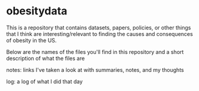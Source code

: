 # obesitydata
This is a repository that contains datasets, papers, policies, or other things that I think are interesting/relevant to finding the causes and consequences of obesity in the US.

Below are the names of the files you'll find in this repository and a short description of what the files are

notes: links I've taken a look at with summaries, notes, and my thoughts

log: a log of what I did that day
